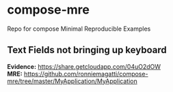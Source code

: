 # compose-mre
Repo for compose Minimal Reproducible Examples

## Text Fields not bringing up keyboard  
**Evidence:** https://share.getcloudapp.com/04uO2dOW  
**MRE:** https://github.com/ronniemagatti/compose-mre/tree/master/MyApplication/MyApplication
